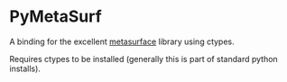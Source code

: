 PyMetaSurf
==========

A binding for the excellent [metasurface](http://nuclear.mutantstargoat.com/sw/metasurf) library using ctypes.

Requires ctypes to be installed (generally this is part of standard python installs).
